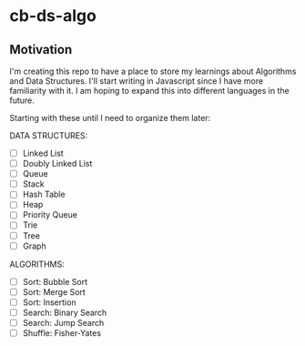 # cb-ds-algo

## Motivation

I'm creating this repo to have a place to store my learnings about Algorithms and Data Structures.
I'll start writing in Javascript since I have more familiarity with it. I am hoping to expand this into different languages in the future.

Starting with these until I need to organize them later:

DATA STRUCTURES:

- [ ] Linked List
- [ ] Doubly Linked List
- [ ] Queue
- [ ] Stack
- [ ] Hash Table
- [ ] Heap
- [ ] Priority Queue
- [ ] Trie
- [ ] Tree
- [ ] Graph

ALGORITHMS:

- [ ] Sort: Bubble Sort
- [ ] Sort: Merge Sort
- [ ] Sort: Insertion
- [ ] Search: Binary Search
- [ ] Search: Jump Search
- [ ] Shuffle: Fisher-Yates
